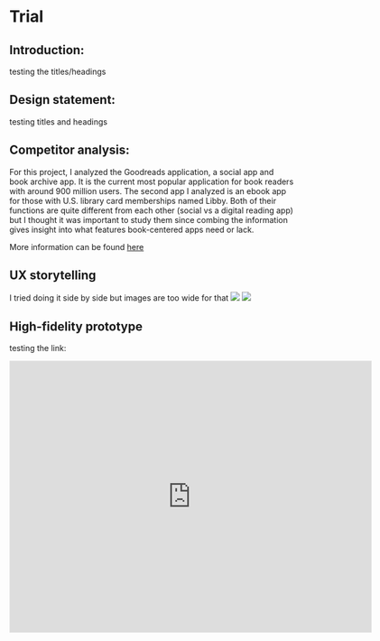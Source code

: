 # Trial



## Introduction: 
testing the titles/headings
## Design statement: 
testing titles and headings


## Competitor analysis:
For this project, I analyzed the Goodreads application, a social app and book archive app. It is the current most popular application for book readers with around 900 million users. The second app I analyzed is an ebook app for those with U.S. library card memberships named Libby. Both of their functions are quite different from each other (social vs a digital reading app) but I thought it was important to study them since combing the information gives insight into what features book-centered apps need or lack.

More information can be found [here](https://github.com/karenland/DH110-AssignOne)




## UX storytelling 
I tried doing it side by side but images are too wide for that
<img src = "https://user-images.githubusercontent.com/82078120/116471280-56e66f80-a829-11eb-8e64-7331db7967bc.png"  /> <img src = "https://user-images.githubusercontent.com/82078120/116471296-5b128d00-a829-11eb-9922-c990e0011d4b.jpg"  />



## High-fidelity prototype 
testing the link: 
<iframe style="border: 1px solid rgba(0, 0, 0, 0.1)" width="640" height="480" src="https://framer.com/embed/Assignment6-copy--iczP3SZILuFijqTcY6EG/CXGluMJjp" allowfullscreen></iframe>


